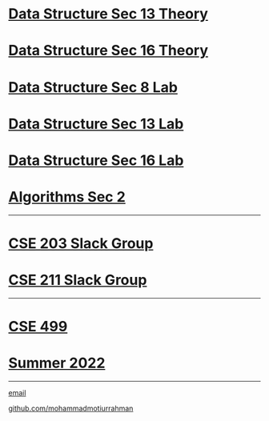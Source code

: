 
# [Data Structure Sec 13 Theory](https://mohammadmotiurrahman.github.io/cse203_13)
# [Data Structure Sec 16 Theory](https://mohammadmotiurrahman.github.io/cse203_16)

# [Data Structure Sec 8 Lab](https://mohammadmotiurrahman.github.io/cse203_8L)
# [Data Structure Sec 13 Lab](https://mohammadmotiurrahman.github.io/cse203_13L)
# [Data Structure Sec 16 Lab](https://mohammadmotiurrahman.github.io/cse203_16L)


# [Algorithms Sec 2](https://mohammadmotiurrahman.github.io/cse211_2)


* * *
# [CSE 203 Slack Group](https://cse203autumn22.slack.com/)
# [CSE 211 Slack Group](https://cse211autumn22.slack.com/)

* * *

# [CSE 499 ](https://mohammadmotiurrahman.github.io/CSE499)
# [Summer 2022](https://mohammadmotiurrahman.github.io/summer2022)

* * *

[email](mailto:mohammadmotiurrahman@gmail.com)

[github.com/mohammadmotiurrahman](https://github.com/mohammadmotiurrahman)
